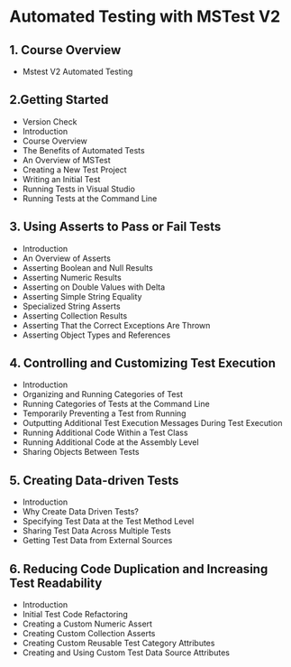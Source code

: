 # Automated Testing with MSTest V2

## 1. Course Overview
* Mstest V2 Automated Testing

## 2.Getting Started
* Version Check	
* Introduction		
* Course Overview
* The Benefits of Automated Tests
* An Overview of MSTest
* Creating a New Test Project
* Writing an Initial Test
* Running Tests in Visual Studio
* Running Tests at the Command Line

## 3. Using Asserts to Pass or Fail Tests
* Introduction		
* An Overview of Asserts
* Asserting Boolean and Null Results
* Asserting Numeric Results
* Asserting on Double Values with Delta
* Asserting Simple String Equality
* Specialized String Asserts
* Asserting Collection Results
* Asserting That the Correct Exceptions Are Thrown
* Asserting Object Types and References

## 4. Controlling and Customizing Test Execution
* Introduction
* Organizing and Running Categories of Test
* Running Categories of Tests at the Command Line
* Temporarily Preventing a Test from Running
* Outputting Additional Test Execution Messages During Test Execution
* Running Additional Code Within a Test Class
* Running Additional Code at the Assembly Level
* Sharing Objects Between Tests	

## 5. Creating Data-driven Tests
* Introduction
* Why Create Data Driven Tests?
* Specifying Test Data at the Test Method Level
* Sharing Test Data Across Multiple Tests
* Getting Test Data from External Sources

## 6. Reducing Code Duplication and Increasing Test Readability
* Introduction
* Initial Test Code Refactoring
* Creating a Custom Numeric Assert
* Creating Custom Collection Asserts
* Creating Custom Reusable Test Category Attributes
* Creating and Using Custom Test Data Source Attributes